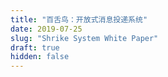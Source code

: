 ```yaml
---
title: "百舌鸟：开放式消息投递系统"
date: 2019-07-25
slug: "Shrike System White Paper"
draft: true
hidden: false
---
```


